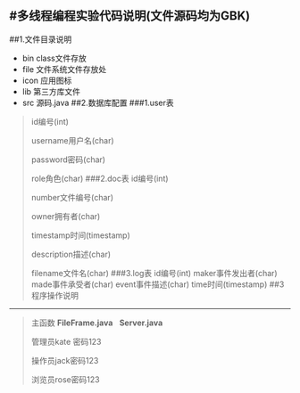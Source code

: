 #多线程编程实验代码说明(文件源码均为GBK)
---
##1.文件目录说明
- bin	class文件存放
- file	文件系统文件存放处
- icon	应用图标
- lib	第三方库文件
- src	源码.java
##2.数据库配置
###1.user表
>id编号(int)
>
>username用户名(char)
>
>password密码(char)
>
>role角色(char)
###2.doc表
>id编号(int)
>
>number文件编号(char)
>
>owner拥有者(char)
>
>timestamp时间(timestamp)
>
>description描述(char)
>
>filename文件名(char)
###3.log表
>id编号(int)
>maker事件发出者(char)
>made事件承受者(char)
>event事件描述(char)
>time时间(timestamp)
##3程序操作说明
---
>主函数&nbsp;**FileFrame.java**&nbsp;&nbsp;&nbsp;**Server.java**
>
>管理员kate 密码123
>
>操作员jack密码123
>
>浏览员rose密码123
